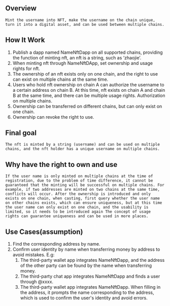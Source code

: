 ## Overview
    
    Mint the username into NFT, make the username on the chain unique, turn it into a digital asset, and can be used between multiple chains.


## How It Work

1. Publish a dapp named NameNftDapp on all supported chains, providing the function of minting nft, an nft is a string, such as ‘zhaojie’.
2. When minting nft through NameNftDApp, set ownership and usage rights for nft.
3. The ownership of an nft exists only on one chain, and the right to use can exist on multiple chains at the same time.
4. Users who hold nft ownership on chain A can authorize the username to a certain address on chain B. At this time, nft exists on chain A and chain B at the same time, and there can be multiple usage rights. Authorization on multiple chains.
5. Ownership can be transferred on different chains, but can only exist on one chain.
6. Ownership can revoke the right to use.

## Final goal
    The nft is minted by a string (username) and can be used on multiple chains, and the nft holder has a unique username on multiple chains.

## Why have the right to own and use
    If the user name is only minted on multiple chains at the time of registration, due to the problem of time difference, it cannot be guaranteed that the minting will be successful on multiple chains. For example, if two addresses are minted on two chains at the same time, conflicts will occur. After the ownership is introduced and only exists on one chain, when casting, first query whether the user name on other chains exists, which can ensure uniqueness, but at this time the user name can only exist on one chain, and the usability is limited, so it needs to be introduced again The concept of usage rights can guarantee uniqueness and can be used in more places.

## Use Cases(assumption)

1. Find the corresponding address by name.
2. Confirm user identity by name when transferring money by address to avoid mistakes.
    E.g:
    1. The third-party wallet app integrates NameNftDapp, and the address of the other party can be found by the name when transferring money.
    2. The third-party chat app integrates NameNftDapp and finds a user through @xxxx.
    3. The third-party wallet app integrates NameNftDapp. When filling in the address, it prompts the name corresponding to the address, which is used to confirm the user's identity and avoid errors.